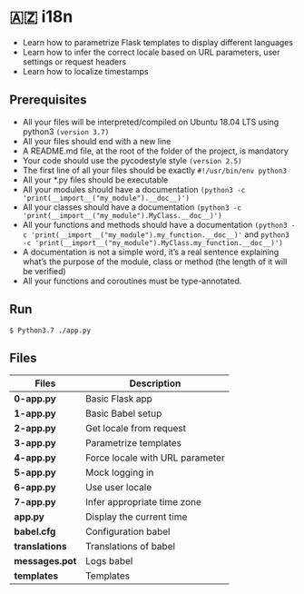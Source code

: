 # :azerbaijan: i18n

- Learn how to parametrize Flask templates to display different languages
- Learn how to infer the correct locale based on URL parameters, user settings or request headers
- Learn how to localize timestamps

## Prerequisites

- All your files will be interpreted/compiled on Ubuntu 18.04 LTS using python3 `(version 3.7)`
- All your files should end with a new line
- A README.md file, at the root of the folder of the project, is mandatory
- Your code should use the pycodestyle style `(version 2.5)`
- The first line of all your files should be exactly `#!/usr/bin/env python3`
- All your \*.py files should be executable
- All your modules should have a documentation `(python3 -c 'print(__import__("my_module").__doc__)')`
- All your classes should have a documentation `(python3 -c 'print(__import__("my_module").MyClass.__doc__)')`
- All your functions and methods should have a documentation `(python3 -c 'print(__import__("my_module").my_function.__doc__)'` and `python3 -c 'print(__import__("my_module").MyClass.my_function.__doc__)')`
- A documentation is not a simple word, it’s a real sentence explaining what’s the purpose of the module, class or method (the length of it will be verified)
- All your functions and coroutines must be type-annotated.

## Run

```
$ Python3.7 ./app.py
```

## Files

| Files            | Description                     |
| ---------------- | ------------------------------- |
| **0-app.py**     | Basic Flask app                 |
| **1-app.py**     | Basic Babel setup               |
| **2-app.py**     | Get locale from request         |
| **3-app.py**     | Parametrize templates           |
| **4-app.py**     | Force locale with URL parameter |
| **5-app.py**     | Mock logging in                 |
| **6-app.py**     | Use user locale                 |
| **7-app.py**     | Infer appropriate time zone     |
| **app.py**       | Display the current time        |
| **babel.cfg**    | Configuration babel             |
| **translations** | Translations of babel           |
| **messages.pot** | Logs babel                      |
| **templates**    | Templates                       |
